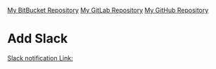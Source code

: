 [My BitBucket Repository](https://javid_alizada@bitbucket.org/javid_alizada/m-sa2-08-19.git)
[My GitLab Repository](https://gitlab.com/javid.alizade/m-sa2-08-19.git)
[My GitHub Repository](https://github.com/javid87/sa.it-academy.by.git)

# Add **Slack**
[Slack notification Link:](https://sa-itacademy-by.slack.com/messages/CKSNZL2LC)
